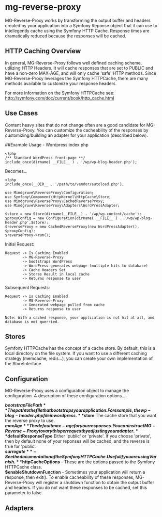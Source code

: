 # mg-reverse-proxy

MG-Reverse-Proxy works by transforming the output buffer and headers created by your application into a Symfony Reponse object that 
it can use to intellegently cache using the Symfony HTTP Cache.  Response times are dramatically reduced because the responses
will be cached.

## HTTP Caching Overview
In general, MG-Reverse-Proxy follows well defined caching scheme, utilizing HTTP Headers.
It will cache responses that are set to PUBLIC and have a non-zero MAX-AGE, and will only cache 'safe' HTTP methods.
Since MG-Reverse-Proxy leverages the Symfony HTTPCache, there are many methods available to customize your response headers.

For more information on the Symfony HTTPCache see: http://symfony.com/doc/current/book/http_cache.html

## Use Cases
Content heavy sites that do not change often are a good candidate for MG-Reverse-Proxy.  You can customize the cacheability
of the responses by customizing/building an adapter for your application (described below).

##Example Usage - Wordpress index.php

    <?php
    /** Standard WordPress front-page **/
    include_once(dirname( __FILE__ ) . '/wp/wp-blog-header.php');

Becomes...

    <?php 
    include_once(__DIR__ . '/path/to/vendor/autoload.php');

    use Mindgruve\ReverseProxy\Configuration;
    use Symfony\Component\HttpKernel\HttpCache\Store;
    use Mindgruve\ReverseProxy\CachedReverseProxy;
    use Mindgruve\ReverseProxy\Adapters\WordPressAdapter;

    $store = new Store(dirname(__FILE__) . '/wp/wp-content/cache');
    $proxyConfig = new Configuration(dirname( __FILE__ ) . '/wp/wp-blog-header.php',$store);
    $reverseProxy = new CachedReverseProxy(new WordPressAdapter(), $proxyConfig);
    $reverseProxy->run();

Initial Request:

    Request -> Is Caching Enabled 
            -> MG-Reverse-Proxy 
            -> bootstraps WordPress 
            -> WordPress generates webpage (multiple hits to database)
            -> Cache Headers Set 
            -> Stores Result in local cache 
            -> Returns response to user

Subsequent Requests:

    Request -> Is Caching Enabled 
            -> MG-Reverse-Proxy 
            -> Generated webpage pulled from cache
            -> Returns response to user
            
    Note: With a cached response, your application is not hit at all, and database is not querried.
      

## Stores
Symfony HTTPCache has the concept of a cache store.  By default, this is a local directory on the file system.
If you want to use a different caching strategy (memcache, redis...), you can create your own implementation of the StoreInterface.

## Configuration
MG-Reverse-Proxy uses a configuration object to manage the configuration.  A description of these configuration options....

**$bootstrapFilePath** The path to the file that bootstraps your application.  For example, the wp-blog-header.php file in wordpress.   
**$store** The cache store that you want the reverse proxy to use.   
**$maxAge** The default max-age for your responses.  You can instruct MG-Reverse-Proxy to vary this per request by adjusting your adapter.   
**$defaultResponseType** Either 'public' or 'private'.  If you choose 'private', then by default none of your reponses will be cached, and the reverse is true for 'public'.   
**$surrogate** - See the documentation of the Symfony HTTPCache.  Useful if you are using Varnish.   
**$httpCacheOptions** - These are the options passed to the Symfony HTTPCache class.    
**$enableShutdownFunction** - Sometimes your application will return a response, then exit().  To enable cacheability of these responses, MG-Reverse-Proxy will register a shutdown function to obtain the output buffer and headers.  If you do not want these responses to be cached, set this parameter to false.

## Adapters
